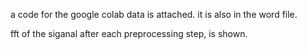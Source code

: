 a code for the google colab data is attached. it is also in the word file. 

fft of the siganal after each preprocessing step, is shown. 
